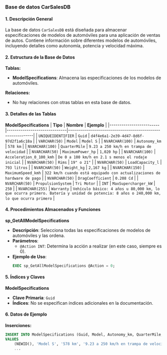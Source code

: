 
### Base de datos CarSalesDB

#### 1. Descripción General
La base de datos `CarSalesDB` está diseñada para almacenar especificaciones de modelos de automóviles para una aplicación de ventas de autos. Contiene información sobre diferentes modelos de automóviles, incluyendo detalles como autonomía, potencia y velocidad máxima.

#### 2. Estructura de la Base de Datos

**Tablas:**
- **ModelSpecifications**: Almacena las especificaciones de los modelos de automóviles.

**Relaciones:**
- No hay relaciones con otras tablas en esta base de datos.

#### 3. Detalles de las Tablas

**ModelSpecifications**
| **Tipo**                | **Nombre**                   | **Ejemplo**                                                |
|-------------------------|------------------------------|------------------------------------------------------------|
| `UNIQUEIDENTIFIER`      | `Guid`                       | `d4f4e6a1-2e39-4d47-8d6f-97d2f1a6c18a`                    |
| `VARCHAR(50)`           | `Model`                      | `Model S`                                                  |
| `NVARCHAR(100)`         | `Autonomy_km`                | `578 km`                                                   |
| `NVARCHAR(100)`         | `QuarterMile`                | `9.23 a 250 km/h en trampa de velocidad`                   |
| `NVARCHAR(50)`          | `MaximumPower_hp`            | `1,020 hp`                                                 |
| `NVARCHAR(100)`         | `Acceleration_0_100_kmh`     | `De 0 a 100 km/h en 2.1 s menos el rodaje inicial`        |
| `NVARCHAR(50)`          | `Rims`                       | `19" o 21"`                                                |
| `NVARCHAR(50)`          | `LoadCapacity_l`             | `793 litros`                                               |
| `NVARCHAR(50)`          | `Weight_kg`                  | `2,167 kg`                                                 |
| `NVARCHAR(150)`         | `MaximumSpeed_kmh`           | `322 km/h cuando está equipado con actualizaciones de hardware de pago` |
| `NVARCHAR(50)`          | `DragCoefficient`            | `0.208 Cd`                                                 |
| `NVARCHAR(50)`          | `PropulsionSystem`           | `Tri Motor`                                                |
| `INT`                   | `MaxSupercharger_kW`         | `250`                                                      |
| `NVARCHAR(255)`         | `Warranty`                   | `Vehículo básico: 4 años u 80,000 km, lo que ocurra primero. Batería y unidad de potencia: 8 años o 240,000 km, lo que ocurra primero` |

#### 4. Procedimientos Almacenados y Funciones

**sp_GetAllModelSpecifications**
- **Descripción**: Selecciona todas las especificaciones de modelos de automóviles y las ordena.
- **Parámetros**:
  - `@Action INT`: Determina la acción a realizar (en este caso, siempre es 0).
- **Ejemplo de Uso**:
  ```sql
  EXEC sp_GetAllModelSpecifications @Action = 0;
  ```

#### 5. Índices y Claves

**ModelSpecifications**
- **Clave Primaria**: `Guid`
- **Índices**: No se especifican índices adicionales en la documentación.

#### 6. Datos de Ejemplo

**Inserciones:**
```sql
INSERT INTO ModelSpecifications (Guid, Model, Autonomy_km, QuarterMile, MaximumPower_hp, Acceleration_0_100_kmh, Rims, LoadCapacity_l, Weight_kg, MaximumSpeed_kmh, DragCoefficient, PropulsionSystem, MaxSupercharger_kW, Warranty)
VALUES
    (NEWID(), 'Model S', '578 km', '9.23 a 250 km/h en trampa de velocidad', '1,020 hp', 'De 0 a 100 km/h en 2.1 s menos el rodaje inicial', '19" o 21"', '793 litros', '2,167 kg', '322 km/h cuando está equipado con actualizaciones de hardware de pago', '0.208 Cd', 'Tri Motor', 250, 'Vehículo básico: 4 años u 80,000 km, lo que ocurra primero. Batería y unidad de potencia: 8 años o 240,000 km, lo que ocurra primero'),
    ...
```
